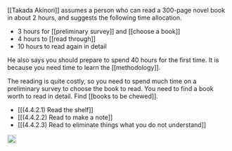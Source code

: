 
[[Takada Akinori]] assumes a person who can read a 300-page novel book in about 2 hours, and suggests the following time allocation.

- 3 hours for [[preliminary survey]] and [[choose a book]]
- 4 hours to [[read through]]
- 10 hours to read again in detail

He also says you should prepare to spend 40 hours for the first time. It is because you need time to learn the [[methodology]].

The reading is quite costly, so you need to spend much time on a preliminary survey to choose the book to read. You need to find a book worth to read in detail. Find [[books to be chewed]].

- [[(4.4.2.1) Read the shelf]]
- [[(4.4.2.2) Read to make a note]]
- [[(4.4.2.3) Read to eliminate things what you do not understand]]

<img src='https://scrapbox.io/api/pages/nishio/en/icon' alt='en.icon' height="19.5"/>